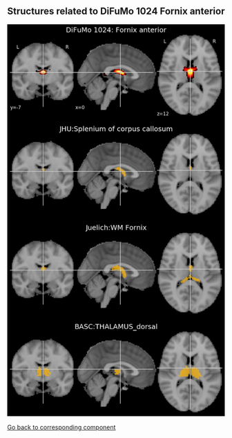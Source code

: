 


## Structures related to DiFuMo 1024 Fornix anterior

![168](168.jpg "Structures related to DiFuMo 1024 Fornix anterior")

[Go back to corresponding component](https://parietal-inria.github.io/DiFuMo/1024/html/168.html)